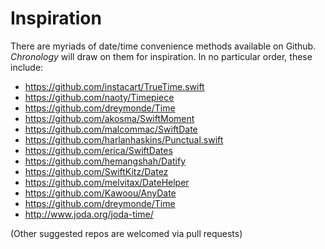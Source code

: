 # Inspiration

There are myriads of date/time convenience methods available on Github. *Chronology* will draw on them for inspiration. In no particular order, these include:

- https://github.com/instacart/TrueTime.swift
- https://github.com/naoty/Timepiece
- https://github.com/dreymonde/Time
- https://github.com/akosma/SwiftMoment
- https://github.com/malcommac/SwiftDate
- https://github.com/harlanhaskins/Punctual.swift
- https://github.com/erica/SwiftDates
- https://github.com/hemangshah/Datify
- https://github.com/SwiftKitz/Datez
- https://github.com/melvitax/DateHelper
- https://github.com/Kawoou/AnyDate
- https://github.com/dreymonde/Time
- http://www.joda.org/joda-time/

(Other suggested repos are welcomed via pull requests)
